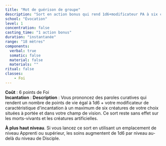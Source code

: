 ```yaml
---
title: "Mot de guérison de groupe"
description: "Sort en action bonus qui rend 1d6+modificateur PA à six cibles."
school: "Évocation"
level: 1
concentration: false
casting_time: "1 action bonus"
duration: "instantanée"
range: "18 mètres"
components:
  verbal: true
  somatic: false
  material: false
  materials: ""
ritual: false
classes:
    - Foi
---
```

**Coût** : 6 points de Foi  
**Incantation** : 
**Description** : Vous prononcez des paroles curatives qui rendent un nombre de points de vie égal à 1d6 + votre modificateur de caractéristique d'incantation à un maximum de six créatures de votre choix situées à portée et dans votre champ de vision. Ce sort reste sans effet sur les morts-vivants et les créatures artificielles.

**À plus haut niveau**. Si vous lancez ce sort en utilisant un emplacement de niveau Apprenti ou supérieur, les soins augmentent de 1d6 par niveau au-delà du niveau de Disciple.
